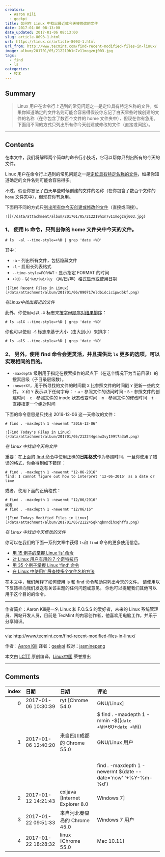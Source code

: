 ```yaml
---
creators:
  - Aaron Kili
  - geekpi
title: 如何在 Linux 中找出最近或今天被修改的文件
date: 2017-01-06 08:13:00
date_updated: 2017-01-06 08:13:00
slug: article-8093-1.html
url: https://linux.cn/article-8093-1.html
url_from: http://www.tecmint.com/find-recent-modified-files-in-linux/
image: album/201701/05/212219h1n7v11mogznj003.jpg
tags:
  - find
  - ls
categories:
  - 技术
---
```


## Summary

> Linux 用户在命令行上遇到的常见问题之一是定位具有特定名称的文件，如果你知道确定的文件名则可能会容易得假设你忘记了白天早些时候创建的文件的名称（在你包含了数百个文件的 home 文件夹中），但现在你有急用。
> 下面用不同的方式只列出所有你今天创建或修改的文件（直接或间接）。

***

<!-- more -->

## Contents

在本文中，我们将解释两个简单的命令行小技巧，它可以帮你只列出所有的今天的文件。

Linux 用户在命令行上遇到的常见问题之一是[定位具有特定名称的文件](https://linux.cn/article-5973-1.html)，如果你知道确定的文件名则可能会容易得多。

不过，假设你忘记了白天早些时候创建的文件的名称（在你包含了数百个文件的 `home` 文件夹中），但现在你有急用。

下面用不同的方式只[列出所有你今天创建或修改的文件](https://linux.cn/article-7984-1.html)（直接或间接）。

`![](/data/attachment/album/201701/05/212219h1n7v11mogznj003.jpg)`

### 1、 使用 ls 命令，只列出你的 home 文件夹中今天的文件。

```shell
# ls  -al --time-style=+%D | grep 'date +%D'
```

其中：

* `-a` - 列出所有文件，包括隐藏文件
* `-l` - 启用长列表格式
* `--time-style=FORMAT` - 显示指定 FORMAT 的时间
* `+％D` - 以 `％m/％d/％y` （月/日/年）格式显示或使用日期

`![Find Recent Files in Linux](/data/attachment/album/201701/06/090717eldbidcicipwd5kf.png)`

*在Linux中找出最近的文件*

此外，你使用可以 `-X` 标志来[按字母顺序对结果排序](https://linux.cn/article-5372-1.html)：

```shell
# ls -alX --time-style=+%D | grep 'date +%D'
```

你也可以使用 `-S` 标志来基于大小（由大到小）来排序：

```shell
# ls -alS --time-style=+%D | grep 'date +%D'
```

### 2、 另外，使用 find 命令会更灵活，并且提供比 `ls` 更多的选项，可以实现相同的目的。

* `-maxdepth` 级别用于指定在搜索操作的起点下（在这个情况下为当前目录）的搜索层级（子目录层级数）。
* `-newerXY`，用于所寻找的文件的时间戳 `X` 比参照文件的时间戳 `Y` 更新一些的文件。 `X` 和 `Y` 表示以下任何字母： - `a` - 参照文件的访问时间 - `B` - 参照文件的创建时间 - `c` - 参照文件的 inode 状态改变时间 - `m` - 参照文件的修改时间 - `t` - 直接指定一个绝对时间

下面的命令意思是只找出 2016-12-06 这一天修改的文件：

```shell
# find . -maxdepth 1 -newermt "2016-12-06"
```

`![Find Today's Files in Linux](/data/attachment/album/201701/05/212244geaw3vy199t7a3a9.png)`

*在 Linux 中找出今天的文件*

重要：在上面的 [find 命令](https://linux.cn/article-1672-1.html)中使用正确的**日期格式**作为参照时间，一旦你使用了错误的格式，你会得到如下错误：

```shell
# find . -maxdepth 1 -newermt "12-06-2016"
find: I cannot figure out how to interpret '12-06-2016' as a date or time
```

或者，使用下面的正确格式：

```shell
# find . -maxdepth 1 -newermt "12/06/2016"
或者
# find . -maxdepth 1 -newermt "12/06/16"
```

`![Find Todays Modified Files in Linux](/data/attachment/album/201701/05/212245qkhqbnndihxqhffs.png)`

*在 Linux 中找出今天修改的文件*

你可以在我们的下面一系列文章中获得 `ls`和 `find` 命令的更多使用信息。

* [用 15 例子的掌握 Linux ‘ls’ 命令](http://www.tecmint.com/15-basic-ls-command-examples-in-linux/)
* [对 Linux 用户有用的 7 个奇特技巧](http://www.tecmint.com/linux-ls-command-tricks/)
* [用 35 个例子掌握 Linux ‘find’ 命令](http://www.tecmint.com/35-practical-examples-of-linux-find-command/)
* [在 Linux 中使用扩展查找多个文件名的方法](http://www.tecmint.com/linux-find-command-to-search-multiple-filenames-extensions/)

在本文中，我们解释了如何使用 ls 和 find 命令帮助只列出今天的文件。 请使用以下反馈栏向我们发送有关该主题的任何问题或意见。 你也可以提醒我们其他可以用于这个目的的命令。

---

作者简介：Aaron Kili是一名 Linux 和 F.O.S.S 的爱好者，未来的 Linux 系统管理员、网站开发人员，目前是 TecMint 的内容创作者，他喜欢用电脑工作，并乐于分享知识。

---

via: <http://www.tecmint.com/find-recent-modified-files-in-linux/>

作者：[Aaron Kili](http://www.tecmint.com/author/aaronkili/) 译者：[geekpi](https://github.com/geekpi) 校对：[jasminepeng](https://github.com/jasminepeng)

本文由 [LCTT](https://github.com/LCTT/TranslateProject) 原创编译，[Linux中国](https://linux.cn/) 荣誉推出

***

## Comments

|   index | 日期                | 日期                                        | 评论                                                                                                                      |
|--------:|:--------------------|:--------------------------------------------|:--------------------------------------------------------------------------------------------------------------------------|
|       0 | 2017-01-06 10:30:39 | ryt [Chrome 54.0|GNU/Linux]                 | 另外一种通过find找出今天修改的文件的方法:<br />                                                                           |
|         |                     |                                             | $ find . -maxdepth 1 -mmin -$((`date +%H`*60+`date +%M`))                                                                 |
|       1 | 2017-01-06 12:40:20 | 来自四川成都的 Chrome 55.0|GNU/Linux 用户   | 不直观。<br />                                                                                                            |
|         |                     |                                             | <br />                                                                                                                    |
|         |                     |                                             | find . -maxdepth 1 -newermt $(date --date='now' '+%Y-%m-%d')                                                              |
|       2 | 2017-01-12 14:21:43 | cxljava [Internet Explorer 8.0|Windows 7]   | 看着好高大！                                                                                                              |
|       3 | 2017-01-22 09:51:33 | 来自河北秦皇岛的 Chrome 45.0|Windows 7 用户 | 我试了 ls&nbsp;&nbsp;-al --time-style=+%D | grep 'date +%D'&nbsp;&nbsp;过滤的不是当前日期好像是 'date +%D' 本身，怎么破？ |
|       4 | 2017-01-22 18:28:32 | linux [Chrome 55.0|Mac 10.11]               | 不是单引号，是波浪号下面的单撇号。                                                                                        |
